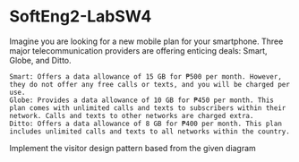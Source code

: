# SoftEng2-LabSW4
Imagine you are looking for a new mobile plan for your smartphone. Three major telecommunication providers are offering enticing deals: Smart, Globe, and Ditto.

    Smart: Offers a data allowance of 15 GB for ₱500 per month. However, they do not offer any free calls or texts, and you will be charged per use.
    Globe: Provides a data allowance of 10 GB for ₱450 per month. This plan comes with unlimited calls and texts to subscribers within their network. Calls and texts to other networks are charged extra.
    Ditto: Offers a data allowance of 8 GB for ₱400 per month. This plan includes unlimited calls and texts to all networks within the country.

Implement the visitor design pattern based from the given diagram
